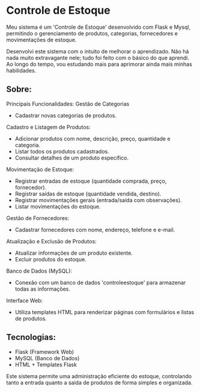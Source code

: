 #  Controle de Estoque
Meu sistema é um 'Controle de Estoque' desenvolvido com Flask e Mysql, permitindo o gerenciamento de produtos, categorias, fornecedores e movimentações de estoque.

Desenvolvi este sistema com o intuito de melhorar o aprendizado. Não há nada muito extravagante nele; tudo foi feito com o básico do que aprendi. Ao longo do tempo, vou estudando mais para aprimorar ainda mais minhas habilidades.

## Sobre:
Principais Funcionalidades:
Gestão de Categorias
- Cadastrar novas categorias de produtos.

Cadastro e Listagem de Produtos:
- Adicionar produtos com nome, descrição, preço, quantidade e categoria.
- Listar todos os produtos cadastrados.
- Consultar detalhes de um produto específico.

Movimentação de Estoque:
- Registrar entradas de estoque (quantidade comprada, preço, fornecedor).
- Registrar saídas de estoque (quantidade vendida, destino).
- Registrar movimentações gerais (entrada/saída com observações).
- Listar movimentações do estoque.

Gestão de Fornecedores:
- Cadastrar fornecedores com nome, endereço, telefone e e-mail.

Atualização e Exclusão de Produtos:
- Atualizar informações de um produto existente.
- Excluir produtos do estoque.

Banco de Dados (MySQL):
- Conexão com um banco de dados 'controleestoque' para armazenar todas as informações.

Interface Web:
- Utiliza templates HTML para renderizar páginas com formulários e listas de produtos.

## Tecnologias:
- Flask (Framework Web)
- MySQL (Banco de Dados)
- HTML + Templates Flask

Este sistema permite uma administração eficiente do estoque, controlando tanto a entrada quanto a saída de produtos de forma simples e organizada.
